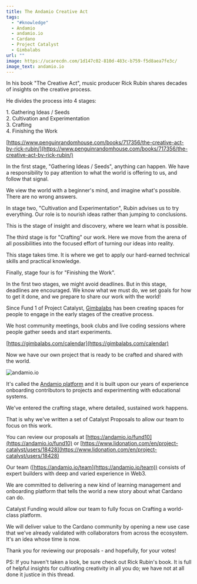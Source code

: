 ```yaml
---
title: The Andamio Creative Act
tags:
  - "#knowledge"
  - Andamio
  - andamio.io
  - Cardano
  - Project Catalyst
  - Gimbalabs
url: ""
image: https://ucarecdn.com/1d147c02-810d-483c-b759-f5d8aea7fe3c/
image_text: andamio.io
---
```


In his book "The Creative Act", music producer Rick Rubin shares decades of insights on the creative process.  
  
He divides the process into 4 stages:  
  
1\. Gathering Ideas / Seeds  
2\. Cultivation and Experimentation  
3\. Crafting  
4\. Finishing the Work  
  
[https://www.penguinrandomhouse.com/books/717356/the-creative-act-by-rick-rubin/](https://www.penguinrandomhouse.com/books/717356/the-creative-act-by-rick-rubin/)  
  
In the first stage, "Gathering Ideas / Seeds", anything can happen. We have a responsibility to pay attention to what the world is offering to us, and follow that signal.  
  
We view the world with a beginner's mind, and imagine what's possible. There are no wrong answers.  
  
In stage two, "Cultivation and Experimentation", Rubin advises us to try everything. Our role is to nourish ideas rather than jumping to conclusions.  
  
This is the stage of insight and discovery, where we learn what is possible.  
  
The third stage is for "Crafting" our work. Here we move from the arena of all possibilities into the focused effort of turning our ideas into reality.  
  
This stage takes time. It is where we get to apply our hard-earned technical skills and practical knowledge.  
  
Finally, stage four is for "Finishing the Work".  
  
In the first two stages, we might avoid deadlines. But in this stage, deadlines are encouraged. We know what we must do, we set goals for how to get it done, and we prepare to share our work with the world!  
  
Since Fund 1 of Project Catalyst, [Gimbalabs](https://gimbalabs.com/gimbalgrid) has been creating spaces for people to engage in the early stages of the creative process.  
  
We host community meetings, book clubs and live coding sessions where people gather seeds and start experiments.  
  
[https://gimbalabs.com/calendar](https://gimbalabs.com/calendar)  
  
Now we have our own project that is ready to be crafted and shared with the world.

  
![andamio.io](https://ucarecdn.com/1d147c02-810d-483c-b759-f5d8aea7fe3c/)  
  
It's called the [Andamio platform](https://www.andamio.io/) and it is built upon our years of experience onboarding contributors to projects and experimenting with educational systems.  
  
We've entered the crafting stage, where detailed, sustained work happens.  
  
That is why we've written a set of Catalyst Proposals to allow our team to focus on this work.  
  
You can review our proposals at [https://andamio.io/fund10](https://andamio.io/fund10) or [https://www.lidonation.com/en/project-catalyst/users/18428](https://www.lidonation.com/en/project-catalyst/users/18428)  
  
Our team ([https://andamio.io/team](https://andamio.io/team)) consists of expert builders with deep and varied experience in Web3.  
  
We are committed to delivering a new kind of learning management and onboarding platform that tells the world a new story about what Cardano can do.  
  
Catalyst Funding would allow our team to fully focus on Crafting a world-class platform.  
  
We will deliver value to the Cardano community by opening a new use case that we've already validated with collaborators from across the ecosystem. It's an idea whose time is now.  
  
Thank you for reviewing our proposals - and hopefully, for your votes!  
  
PS: If you haven't taken a look, be sure check out Rick Rubin's book. It is full of helpful insights for cultivating creativity in all you do; we have not at all done it justice in this thread.
